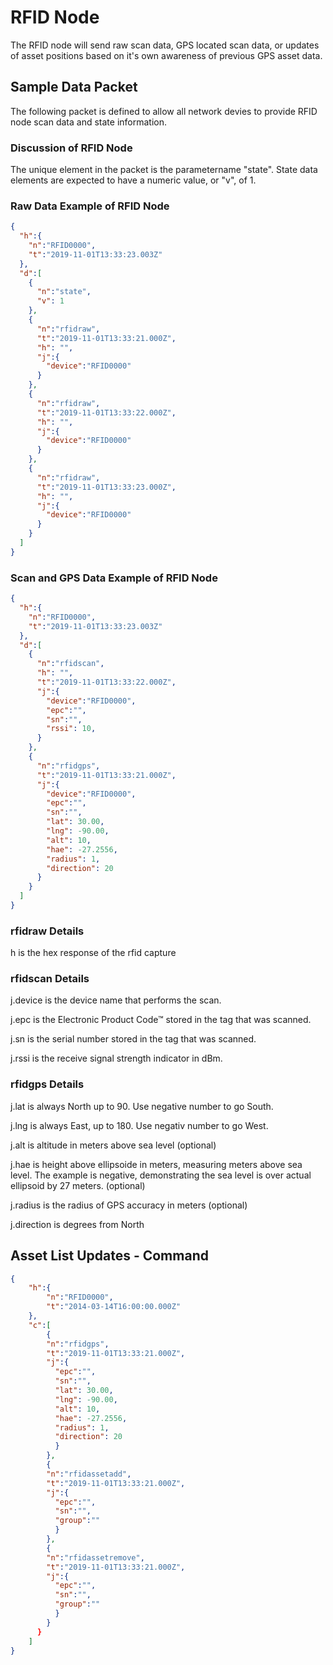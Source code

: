 # RFID Node

The RFID node will send raw scan data, GPS located scan data, or updates of asset positions based on it's own awareness of previous GPS asset data.

## Sample Data Packet

The following packet is defined to allow all network devies to provide RFID node scan data and state information.

### Discussion of RFID Node

The unique element in the packet is the parametername "state". State data elements are expected to have a numeric value, or "v", of 1.

### Raw Data Example of RFID Node

```json
{
  "h":{
    "n":"RFID0000",
    "t":"2019-11-01T13:33:23.003Z"
  },
  "d":[
    {
      "n":"state",
      "v": 1
    },
    {
      "n":"rfidraw",
      "t":"2019-11-01T13:33:21.000Z",
      "h": "",
      "j":{
        "device":"RFID0000"
      }
    },
    {
      "n":"rfidraw",
      "t":"2019-11-01T13:33:22.000Z",
      "h": "",
      "j":{
        "device":"RFID0000"
      }
    },
    {
      "n":"rfidraw",
      "t":"2019-11-01T13:33:23.000Z",
      "h": "",
      "j":{
        "device":"RFID0000"
      }
    }
  ]
}
```

### Scan and GPS Data Example of RFID Node

```json
{
  "h":{
    "n":"RFID0000",
    "t":"2019-11-01T13:33:23.003Z"
  },
  "d":[
    {
      "n":"rfidscan",
      "h": "",
      "t":"2019-11-01T13:33:22.000Z",
      "j":{
        "device":"RFID0000",
        "epc":"",
        "sn":"",
        "rssi": 10,
      }
    },
    {
      "n":"rfidgps",
      "t":"2019-11-01T13:33:21.000Z",
      "j":{
        "device":"RFID0000",
        "epc":"",
        "sn":"",
        "lat": 30.00,
        "lng": -90.00,
        "alt": 10,
        "hae": -27.2556,
        "radius": 1,
        "direction": 20
      }
    }
  ]
}
```

### rfidraw Details

h is the hex response of the rfid capture

### rfidscan Details

j.device is the device name that performs the scan.

j.epc is the Electronic Product Code™ stored in the tag that was scanned.

j.sn is the serial number stored in the tag that was scanned.

j.rssi is the receive signal strength indicator in dBm.

### rfidgps Details

j.lat is always North up to 90. Use negative number to go South.

j.lng is always East, up to 180. Use negativ number to go West.

j.alt is altitude in meters above sea level (optional)

j.hae is height above ellipsoide in meters, measuring meters above sea level. The example is negative, demonstrating the sea level is over actual ellipsoid by 27 meters. (optional)

j.radius is the radius of GPS accuracy in meters (optional)

j.direction is degrees from North

## Asset List Updates - Command

```json
{
    "h":{
        "n":"RFID0000",
        "t":"2014-03-14T16:00:00.000Z"
    },
    "c":[
        {
        "n":"rfidgps",
        "t":"2019-11-01T13:33:21.000Z",
        "j":{
          "epc":"",
          "sn":"",
          "lat": 30.00,
          "lng": -90.00,
          "alt": 10,
          "hae": -27.2556,
          "radius": 1,
          "direction": 20
          }
        },
        {
        "n":"rfidassetadd",
        "t":"2019-11-01T13:33:21.000Z",
        "j":{
          "epc":"",
          "sn":"",
          "group":""
          }
        },
        {
        "n":"rfidassetremove",
        "t":"2019-11-01T13:33:21.000Z",
        "j":{
          "epc":"",
          "sn":"",
          "group":""
          }
        }
      }
    ]
}
```
